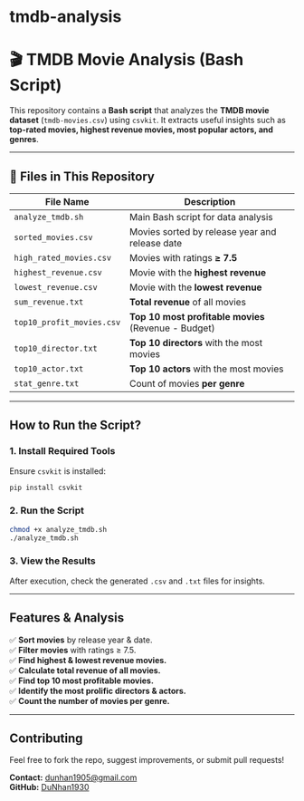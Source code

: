 # tmdb-analysis

# 🎬 TMDB Movie Analysis (Bash Script)

This repository contains a **Bash script** that analyzes the **TMDB movie dataset** (`tmdb-movies.csv`) using `csvkit`. It extracts useful insights such as **top-rated movies, highest revenue movies, most popular actors, and genres**.

---

## 📂 Files in This Repository

| File Name                 | Description                                          |
|---------------------------|------------------------------------------------------|
| `analyze_tmdb.sh`         | Main Bash script for data analysis                   |
| `sorted_movies.csv`       | Movies sorted by release year and release date       |
| `high_rated_movies.csv`   | Movies with ratings **≥ 7.5**                        |
| `highest_revenue.csv`     | Movie with the **highest revenue**                   |
| `lowest_revenue.csv`      | Movie with the **lowest revenue**                    | 
| `sum_revenue.txt`         | **Total revenue** of all movies                      |
| `top10_profit_movies.csv` | **Top 10 most profitable movies** (Revenue - Budget) |
| `top10_director.txt`      | **Top 10 directors** with the most movies            |
| `top10_actor.txt`         | **Top 10 actors** with the most movies               |
| `stat_genre.txt`          | Count of movies **per genre**                        |

---

## How to Run the Script?

###  **1. Install Required Tools**
Ensure `csvkit` is installed:
```bash
pip install csvkit
```

###  **2. Run the Script**
```bash
chmod +x analyze_tmdb.sh
./analyze_tmdb.sh
```

### **3. View the Results**
After execution, check the generated `.csv` and `.txt` files for insights.

---

## Features & Analysis
✅ **Sort movies** by release year & date.  
✅ **Filter movies** with ratings ≥ 7.5.  
✅ **Find highest & lowest revenue movies.**  
✅ **Calculate total revenue of all movies.**  
✅ **Find top 10 most profitable movies.**  
✅ **Identify the most prolific directors & actors.**  
✅ **Count the number of movies per genre.**  

---

##  Contributing
Feel free to fork the repo, suggest improvements, or submit pull requests!

**Contact:** dunhan1905@gmail.com  
**GitHub:** [DuNhan1930](https://github.com/DuNhan1930)
